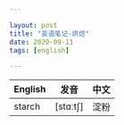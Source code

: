 ```yaml
---

layout: post
title: "英语笔记-烘焙"
date: 2020-09-11
tags: [english]

---
```



| English | 发音 | 中文 |
| --- | --- | --- |
| starch | [stɑːtʃ] | 淀粉 |
